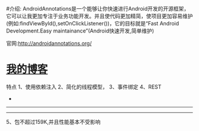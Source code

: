 #介绍:
AndroidAnnotations是一个能够让你快速进行Android开发的开源框架，它可以让我更加专注于业务功能开发。并且使代码更加精简，使项目更加容易维护(例如:findViewById(),setOnClickListener())，它的目标就是“Fast Android Development.Easy maintainance”(Android快速开发,简单维护)

官网:http://androidannotations.org/

[我的博客](http://blog.csdn.net/guodongxiaren)
=====
特点
1、使用依赖注入
2、简化的线程模型，
3、事件绑定
4、REST 



-



---


------
5、包不超过159K,并且性能基本不受影响
   
